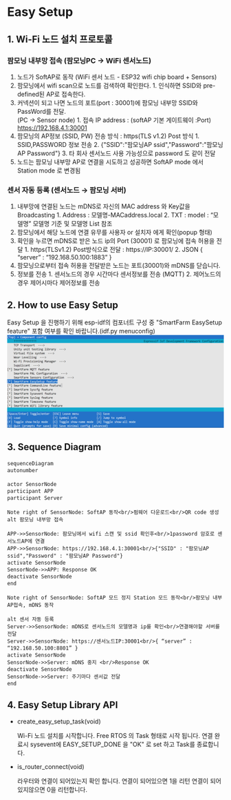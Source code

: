 # Easy Setup

## 1. Wi-Fi 노드 설치 프로토콜

### 팜모닝 내부망 접속 (팜모닝PC → WiFi 센서노드)
  1. 노드가 SoftAP로 동작 (WiFi 센서 노드 -  ESP32 wifi chip board + Sensors)
  2. 팜모닝에서 wifi scan으로 노드를 검색하여 확인한다.
    1. 인식하면 SSID와 pre-defined된 AP로 접속한다.
  3. 커넥션이 되고 나면 노드의 포트(port : 30001)에 팜모닝 내부망 SSID와 PassWord를 전달. <br>
        (PC → Sensor node)
    1. 접속 IP address : (softAP 기본 게이트웨이 :Port) https://192.168.4.1:30001 
  4. 팜모닝의 AP정보 (SSID, PW) 전송 방식 : https(TLS v1.2) Post 방식
    1. SSID,PASSWORD 정보 전송
    2. {"SSID":"팜모닝AP ssid","Password":"팜모닝AP Password"}
    3. 타 회사 센서노드 사용 가능성으로 password 도 같이 전달
  5. 노드는 팜모닝 내부망 AP로 연결을 시도하고 성공하면 SoftAP mode 에서 Station mode 로 변경됨

### 센서 자동 등록 (센서노드 → 팜모닝 서버)
  1. 내부망에 연결된 노드는 mDNS로 자신의 MAC address 와 Key값을 Broadcasting
    1. Address : 모델명-MACaddress.local
    2. TXT : model : “모델명” 모델명 기준 및 모델명 List 참조
  2. 팜모닝에서 해당 노드에 연결 유무를 사용자 or 설치자 에게 확인(popup 형태)
  3. 확인을 누르면 mDNS로 받은 노드 ip의 Port (30001) 로 팜모닝에 접속 허용을 전달
    1. https(TLSv1.2)  Post방식으로 전달 :  https://IP:30001/
    2. JSON { “server” : “192.168.50.100:1883” }
  4. 팜모닝으로부터 접속 허용을 전달받은 노드는 포트(30001)와 mDNS를 닫습니다. 
  5. 정보를 전송
    1. 센서노드의 경우 시간마다 센서정보를 전송 (MQTT)
    2. 제어노드의 경우 제어시마다 제어정보를 전송

## 2. How to use Easy Setup

Easy Setup 을 진행하기 위해 esp-idf의 컴포너트 구성 중 "SmartFarm EasySetup feature" 포함 여부를 확인 바랍니다.(idf.py menuconfig)
![Screenshot](images/easysetup_config.png)

## 3. Sequence Diagram
```mermaid
sequenceDiagram
autonumber

actor SensorNode
participant APP
participant Server

Note right of SensorNode: SoftAP 동작<br/>펌웨어 다운로드<br/>QR code 생성
alt 팜모닝 내부망 접속

APP->>SensorNode: 팜모닝에서 wifi 스캔 및 ssid 확인후<br/>1password 암호로 센서노드AP에 연결
APP->>SensorNode: https://192.168.4.1:30001<br/>{"SSID" : "팜모닝AP ssid","Password" : "팜모닝AP Password"}
activate SensorNode
SensorNode->>APP: Response OK
deactivate SensorNode
end

Note right of SensorNode: SoftAP 모드 정지 Station 모드 동작<br/>팜모닝 내부 AP접속, mDNS 동작

alt 센서 자동 등록
Server->>SensorNode: mDNS로 센서노드의 모델명과 ip를 확인<br/>연결해야할 서버를 전달
Server->>SensorNode: https://센서노드IP:30001<br/>{ “server” : “192.168.50.100:8801” }
activate SensorNode
SensorNode->>Server: mDNS 중지 <br/>Response OK
deactivate SensorNode
SensorNode->>Server: 주기마다 센서값 전달
end
```

## 4. Easy Setup Library API

* create_easy_setup_task(void)
  
  Wi-Fi 노드 설치를 시작합니다. Free RTOS 의 Task 형태로 시작 됩니다. 연결 완료시  sysevent에 EASY_SETUP_DONE 을 "OK" 로 set 하고 Task를 종료합니다.

* is_router_connect(void)

  라우터와 연결이 되어있는지 확인 합니다. 연결이 되어있으면 1을 리턴 연결이 되어있지않으면 0을 리턴합니다.
